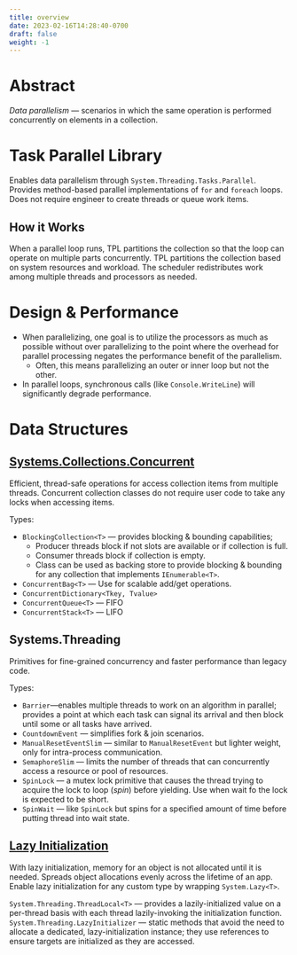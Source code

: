 ```yaml
---
title: overview
date: 2023-02-16T14:28:40-0700
draft: false
weight: -1
---
```


# Abstract
*Data parallelism* — scenarios in which the same operation is performed concurrently on elements in a collection.

# Task Parallel Library
Enables data parallelism through `System.Threading.Tasks.Parallel`.
Provides method-based parallel implementations of `for` and `foreach` loops.
Does not require engineer to create threads or queue work items.

## How it Works
When a parallel loop runs, TPL partitions the collection so that the loop can operate on multiple parts concurrently. TPL partitions the collection based on system resources and workload. The scheduler redistributes work among multiple threads and processors as needed.

# Design & Performance
- When parallelizing, one goal is to utilize the processors as much as possible without over parallelizing to the point where the overhead for parallel processing negates the performance benefit of the parallelism.
  - Often, this means parallelizing an outer or inner loop but not the other.
- In parallel loops, synchronous calls (like `Console.WriteLine`) will significantly degrade performance.

# Data Structures
## [Systems.Collections.Concurrent](https://learn.microsoft.com/en-us/dotnet/standard/collections/thread-safe/)
Efficient, thread-safe operations for access collection items from multiple threads.
Concurrent collection classes do not require user code to take any locks when accessing items.

Types:
- `BlockingCollection<T>` — provides blocking & bounding capabilities;
  - Producer threads block if not slots are available or if collection is full.
  - Consumer threads block if collection is empty.
  - Class can be used as backing store to provide blocking & bounding for any collection that implements `IEnumerable<T>`.
- `ConcurrentBag<T>` — Use for scalable add/get operations.
- `ConcurrentDictionary<Tkey, Tvalue>`
- `ConcurrentQueue<T>` — FIFO
- `ConcurrentStack<T>` — LIFO

## Systems.Threading
Primitives for fine-grained concurrency and faster performance than legacy code.

Types:
- `Barrier`—enables multiple threads to work on an algorithm in parallel; provides a point at which each task can signal its arrival and then block until some or all tasks have arrived.
- `CountdownEvent` — simplifies fork & join scenarios.
- `ManualResetEventSlim` — similar to `ManualResetEvent` but lighter weight, only for intra-process communication.
- `SemaphoreSlim` — limits the number of threads that can concurrently access a resource or pool of resources.
- `SpinLock` — a mutex lock primitive that causes the thread trying to acquire the lock to loop (*spin*) before yielding. Use when wait fo the lock is expected to be short.
- `SpinWait` — like `SpinLock` but spins for a specified amount of time before putting thread into wait state.

## [Lazy Initialization](https://learn.microsoft.com/en-us/dotnet/framework/performance/lazy-initialization)
With lazy initialization, memory for an object is not allocated until it is needed. Spreads object allocations evenly across the lifetime of an app.
Enable lazy initialization for any custom type by wrapping `System.Lazy<T>`.

`System.Threading.ThreadLocal<T>` — provides a lazily-initialized value on a per-thread basis with each thread lazily-invoking the initialization function.
`System.Threading.LazyInitializer` — static methods that avoid the need to allocate a dedicated, lazy-initialization instance; they use references to ensure targets are initialized as they are accessed.
